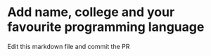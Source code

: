# Add name, college and your favourite programming language

Edit this markdown file and commit the PR

